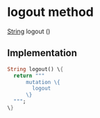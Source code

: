 


# logout method








[String](https://api.flutter.dev/flutter/dart-core/String-class.html) logout
()








## Implementation

```dart
String logout() \{
  return """
      mutation \{
        logout
      \}
  """;
\}
```







